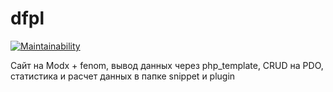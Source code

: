 # dfpl
[![Maintainability](https://api.codeclimate.com/v1/badges/85a042287aa28030d4ae/maintainability)](https://codeclimate.com/github/rupa4ok/dfpl/maintainability)

Сайт на Modx + fenom, вывод данных через php_template, CRUD на PDO, статистика и расчет данных в папке snippet и plugin
